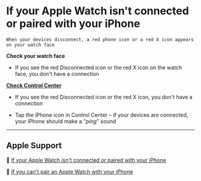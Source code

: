 # If your Apple Watch isn't connected or paired with your iPhone

```{tip}
When your devices disconnect, a red phone icon or a red X icon appears on your watch face
```

**Check your watch face**

- If you see the red Disconnected icon or the red X icon on the watch face, you don't have a connection

**[Check Control Center](../how-to/apple-watch/control-center.md)**

- If you see the red Disconnected icon or the red X icon, you don't have a connection

- Tap the iPhone icon in Control Center – if your devices are connected, your iPhone should make a "*ping*" sound

---

## Apple Support

🔗 [If your Apple Watch isn't connected or paired with your iPhone](https://support.apple.com/en-us/HT205025)

🔗 [If you can't pair an Apple Watch with your iPhone](https://support.apple.com/en-us/HT209512)

